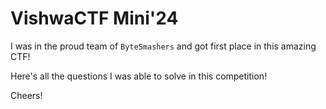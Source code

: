 VishwaCTF Mini'24
=

I was in the proud team of `ByteSmashers` and got first place in this amazing CTF!

Here's all the questions I was able to solve in this competition!

Cheers!
